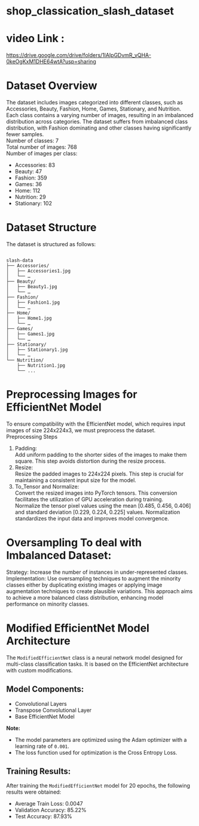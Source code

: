 # shop_classication_slash_dataset
# video Link :
https://drive.google.com/drive/folders/1lAIpGDvmR_vQHA-0keOgKxM1DHE64wtA?usp=sharing
# Dataset Overview
The dataset includes images categorized into different classes, such as Accessories, Beauty, Fashion, Home, Games, Stationary, and Nutrition. Each class contains a varying number of images, resulting in an imbalanced distribution across categories.
The dataset suffers from imbalanced class distribution, with Fashion dominating and other classes having significantly fewer samples. <br>
Number of classes: 7 <br>
Total number of images: 768 <br>
Number of images per class:<br>
- Accessories: 83 
- Beauty: 47 
- Fashion: 359 
- Games: 36 
- Home: 112 
- Nutrition: 29 
- Stationary: 102 


# Dataset Structure
The dataset is structured as follows:
<pre><code>
slash-data
├── Accessories/
│   ├── Accessories1.jpg
│   └── …
├── Beauty/
│   ├── Beauty1.jpg
│   └── …
├── Fashion/
│   ├── Fashion1.jpg
│   └── …
├── Home/
│   ├── Home1.jpg
│   └── …
├── Games/
│   ├── Games1.jpg
│   └── …
├── Stationary/
│   ├── Stationary1.jpg
│   └── …
└── Nutrition/
    ├── Nutrition1.jpg
    └── ...
</code></pre>



# Preprocessing Images for EfficientNet Model 
To ensure compatibility with the EfficientNet model, which requires input images of size 224x224x3, we must preprocess the dataset.<br>
Preprocessing Steps</p>
<ol>
<li class="has-line-data" data-line-start="3" data-line-end="5">Padding:<br>
Add uniform padding to the shorter sides of the images to make them square. This step avoids distortion during the resize process.</li>
<li class="has-line-data" data-line-start="5" data-line-end="7">Resize:<br>
Resize the padded images to 224x224 pixels. This step is crucial for maintaining a consistent input size for the model.</li>
<li class="has-line-data" data-line-start="7" data-line-end="11">To_Tensor and Normalize:<br>
Convert the resized images into PyTorch tensors. This conversion facilitates the utilization of GPU acceleration during training.<br>
Normalize the tensor pixel values using the mean [0.485, 0.456, 0.406] and standard deviation [0.229, 0.224, 0.225] values. Normalization standardizes the input data and improves model convergence.</li>
</ol>

# Oversampling To deal with Imbalanced Dataset: 
Strategy: Increase the number of instances in under-represented classes.<br>
Implementation: Use oversampling techniques to augment the minority classes either by duplicating existing images or applying image augmentation techniques to create plausible variations. This approach aims to achieve a more balanced class distribution, enhancing model performance on minority classes.</p>

# Modified EfficientNet Model Architecture

The `ModifiedEfficientNet` class is a neural network model designed for multi-class classification tasks. It is based on the EfficientNet architecture with custom modifications.

## Model Components:

- Convolutional Layers
- Transpose Convolutional Layer
- Base EfficientNet Model

**Note:**
- The model parameters are optimized using the Adam optimizer with a learning rate of `0.001`.
- The loss function used for optimization is the Cross Entropy Loss.

## Training Results:

After training the `ModifiedEfficientNet` model for 20 epochs, the following results were obtained:

- Average Train Loss: 0.0047
- Validation Accuracy: 85.22%
- Test Accuracy: 87.93%

